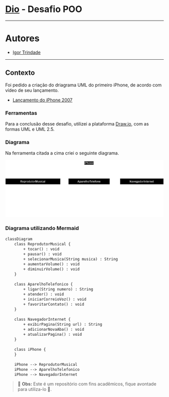 # [Dio](https://dio.me/) - Desafio POO
---
# **Autores**
- [Igor Trindade](https://www.linkedin.com/in/igorttrindade/)

---
## Contexto
Foi pedido a criação do driagrama UML do primeiro iPhone, de acordo com vídeo de seu lançamento.

- [Lançamento do iPhone 2007](https://www.youtube.com/watch?v=9ou608QQRq8)

### Ferramentas
Para a conclusão desse desafio, utilizei a plataforma [Draw.io](https://app.diagrams.net/), com as formas UML e UML 2.5.

### Diagrama
Na ferramenta citada a cima criei o seguinte diagrama.

<img src="/iPhoneUML.drawio.png">

### Diagrama utilizando Mermaid

```mermaid
classDiagram
    class ReprodutorMusical {
        + tocar() : void
        + pausar() : void
        + selecionarMusica(String musica) : String
        + aumentarVolume() : void
        + diminuirVolume() : void
    }

    class AparelhoTelefonico {
        + ligar(String numero) : String
        + atender() : void
        + iniciarCorreioVoz() : void
        + favoritarContato() : void
    }

    class NavegadorInternet {
        + exibirPagina(String url) : String
        + adicionarNovaAba() : void
        + atualizarPagina() : void
    }

    class iPhone {
    }

    iPhone --> ReprodutorMusical
    iPhone --> AparelhoTelefonico
    iPhone --> NavegadorInternet

```

> :memo: **Obs:** Este é um repositório com fins acadêmicos, fique avontade para utiliza-lo 🫡.
